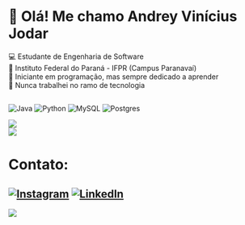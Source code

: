 # 🦝 Olá! Me chamo Andrey Vinícius Jodar
💻 Estudante de Engenharia de Software<br>‍🏫 Instituto Federal do Paraná - IFPR (Campus Paranavaí)<br>📖 Iniciante em programação, mas sempre dedicado a aprender<br>💼 Nunca trabalhei no ramo de tecnologia

## 
![Java](https://img.shields.io/badge/java-%23ED8B00.svg?style=for-the-badge&logo=openjdk&logoColor=white) ![Python](https://img.shields.io/badge/python-3670A0?style=for-the-badge&logo=python&logoColor=ffdd54) ![MySQL](https://img.shields.io/badge/mysql-%2300000f.svg?style=for-the-badge&logo=mysql&logoColor=white) ![Postgres](https://img.shields.io/badge/postgres-%23316192.svg?style=for-the-badge&logo=postgresql&logoColor=white) 

![](https://github-readme-stats.vercel.app/api?username=andreyjodar&theme=dark&hide_border=false&include_all_commits=true&count_private=true)<br/>
![](https://github-readme-stats.vercel.app/api/top-langs/?username=andreyjodar&theme=dark&hide_border=false&include_all_commits=true&count_private=true&layout=compact)

# Contato:
[![Instagram](https://img.shields.io/badge/Instagram-%23E4405F.svg?logo=Instagram&logoColor=white)](https://instagram.com/https://www.instagram.com/andreyjodar/) [![LinkedIn](https://img.shields.io/badge/LinkedIn-%230077B5.svg?logo=linkedin&logoColor=white)](https://linkedin.com/in/https://www.linkedin.com/in/andreyjodar/) 
---
[![](https://visitcount.itsvg.in/api?id=andreyjodar&icon=1&color=1)](https://visitcount.itsvg.in)

<!-- Proudly created with GPRM ( https://gprm.itsvg.in ) -->
